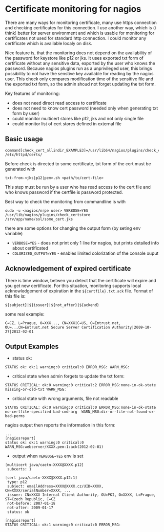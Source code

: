 Certificate monitoring for nagios
=================================

There are many ways for monitoring certificate, many use https connection and checking certificates for this connection. I use another way, which is (i think) better for server environment and which is usable for monitoring for certificates not used for standard http connection. I could monitor any certificate which is available localy on disk.

Nice feature is, that the monitoring does not depend on the availability of the password for keystore like p12 or jks. It uses exported txt form of certificate without any sensitive data, exported by the user who knows the password. Because nagios plugins run as a unprivileged user, this brings possibility to not have the senstive key available for reading by the nagios user. This check only compares modification time of the sensitive file and the exported txt form, so the admin shoud not forget updating the txt form.

Key features of monitoring:
  * does not need direct read access to certificate
  * does not need to know cert password (needed only when generating txt form by user)
  * could monitor multicert stores like p12, jks and not only single file
  * could monitor list of cert stores defined in external file

Basic usage
-----------

```lang
command[check_cert_allindir_EXAMPLE3]=/usr/lib64/nagios/plugins/check_certstore /etc/httpd/certs/
```

Before check is directed to some certificate, txt form of the cert must be generated with
```lang
txt-from-<jks|p12|pem>.sh <path/to/cert-file>
```
This step must be run by a user who has read access to the cert file and who knows password if the certfile is password protected.

Best way to check the monitoring from commandline is with
```lang
sudo -u <nagios/nrpe user> VERBOSE=YES /usr/lib/nagios/plugins/check_certstore /srv/app/name/ssl/some_cert.jks
```

there are some options for changing the output form (by seting env variable)
  * `VERBOSE=YES` - does not print only 1 line for nagios, but prints detailed info about certificated
  * `COLORIZED_OUTPUT=YES` - enables limited colorization of the console ouput

Acknowledgement of expired certificate
--------------------------------------

There is time window, betwen you detect that the certificate will expire and you get new certificate. For this situation, monitoring supports local acknowledgement of expiration in the `${certfile}.txt.ack` file. Format of this file is:
```lang
${subject}|${issuer}|${not_after}|${ackend}
```
some real example:
```lang
C=CZ, L=Prague, O=XXX..., CN=XXX|C=US, O=Entrust.net, OU=...CN=Entrust.net Secure Server Certification Authority|2009-10-27|2012-02-01
```



Output Examples
---------------

  * status ok:
```lang
STATUS ok: ok:1 warning:0 critical:0 ERROR_MSG: WARN_MSG:
```

  * critical state when admin forgets to update the txt form:
```lang
STATUS CRITICAL: ok:0 warning:0 critical:2 ERROR_MSG:none-in-ok-state missing-or-old-txt WARN_MSG:
```

  * critical state with wrong arguments, file not readable
```lang
STATUS CRITICAL: ok:0 warning:0 critical:0 ERROR_MSG:none-in-ok-state no-certfile-specified bad-cmd-arg  WARN_MSG:dir-or-file-not-found-or-bad-perms 
```
nagios output then reports the information in this form:
```lang
...
[nagiosreport]
status ok: ok:1 warning:0 critical:0 WARN_MSG:webserver/XXXX.pem:1:ack(2012-02-01) 
```

  * output when `VERBOSE=YES` env is set

```lang
[multicert java/caetn-XXXX@XXXX.p12]
 subcerts: 1

[cert java/caetn-XXXX@XXXX.p12:1]
 type: p12
 subject: emailAddress=XXXX@XXXX.cz/UID=XXXX, CN=XXXX/serialNumber=XXXX, ...
 issuer: CN=XXXX Internal Client Authority, OU=PKI, O=XXXX, L=Prague, ST=Czech Republic, C=CZ
 not-before: 2007-01-18
 not-after: 2009-01-17
 status: ok

[nagiosreport]
STATUS CRITICAL: ok:1 warning:0 critical:0 ERROR_MSG:
```




